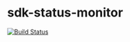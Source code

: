 # sdk-status-monitor

[![Build Status](https://travis-ci.org/AntonAleksandrov/sdk-status-monitor.svg?branch=master)](https://travis-ci.org/AntonAleksandrov/sdk-status-monitor)

